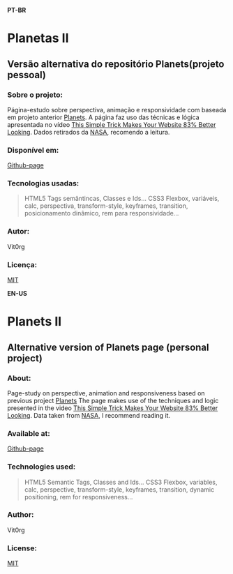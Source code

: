 **PT-BR**
# Planetas II
## Versão alternativa do repositório Planets(projeto pessoal)

### Sobre o projeto:
Página-estudo sobre perspectiva, animação e responsividade com baseada em projeto anterior [Planets](https://github.com/Vit0rg/Planets).
A página faz uso das técnicas e lógica apresentada no vídeo [This Simple Trick Makes Your Website 83% Better Looking](https://youtu.be/mxHoPYFsTuk).
Dados retirados da [NASA](https://solarsystem.nasa.gov/planets/overview/), recomendo a leitura.

### Disponível em:
[Github-page](https://vit0rg.github.io/Planets-II/)

### Tecnologias usadas:
> HTML5
Tags semântincas, Classes e Ids...
> CSS3
Flexbox, variáveis, calc, perspectiva, transform-style, keyframes, transition, posicionamento dinâmico, rem para responsividade...

### Autor:
Vit0rg

### Licença:
[MIT](https://github.com/Vit0rg/Planets-II/blob/master/LICENSE)

**EN-US**
# Planets II
## Alternative version of Planets page (personal project)

### About:
Page-study on perspective, animation and responsiveness based on previous project [Planets](https://github.com/Vit0rg/Planets)
The page makes use of the techniques and logic presented in the video [This Simple Trick Makes Your Website 83% Better Looking](https://youtu.be/mxHoPYFsTuk).
Data taken from [NASA](https://solarsystem.nasa.gov/planets/overview/), I recommend reading it.

### Available at:
[Github-page](https://vit0rg.github.io/Planets-II/)

### Technologies used: 
> HTML5 
Semantic Tags, Classes and Ids...
> CSS3 
Flexbox, variables, calc, perspective, transform-style, keyframes, transition, dynamic positioning, rem for responsiveness...

### Author:
Vit0rg

### License:
[MIT](https://github.com/Vit0rg/Planets-II/blob/master/LICENSE)
